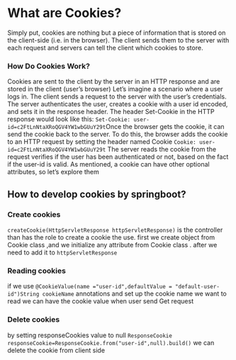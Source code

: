 # What are Cookies?
Simply put, cookies are nothing but a piece of information that is stored on the client-side (i.e. in the browser). The client sends them to the server with each request and servers can tell the client which cookies to store.
### How Do Cookies Work?
Cookies are sent to the client by the server in an HTTP response and are stored in the client (user’s browser)
Let’s imagine a scenario where a user logs in. The client sends a request to the server with the user’s credentials. The server authenticates the user, creates a cookie with a user id encoded, and sets it in the response header. The header Set-Cookie in the HTTP response would look like this:
``Set-Cookie: user-id=c2FtLnNtaXRoQGV4YW1wbGUuY29t``Once the browser gets the cookie, it can send the cookie back to the server. To do this, the browser adds the cookie to an HTTP request by setting the header named Cookie
``Cookie: user-id=c2FtLnNtaXRoQGV4YW1wbGUuY29t`` The server reads the cookie from the request verifies if the user has been authenticated or not, based on the fact if the user-id is valid.
As mentioned, a cookie can have other optional attributes, so let’s explore them
## How to develop cookies by springboot?
### Create cookies
``createCookie(HttpServletResponse httpServletResponse)`` is the controller than has the role to create a cookie the use. first we create object from Cookie class ,and we initialize any attribute from Cookie class . after we need to add it to
``httpServletResponse``
### Reading cookies
if we use ``@CookieValue(name ="user-id",defaultValue = "default-user-id")String cookieName`` annotations and set up the cookie name we want to read we can have the cookie value when user send  Get request
### Delete cookies
by setting responseCookies value to null ``ResponseCookie responseCookie=ResponseCookie.from("user-id",null).build()`` we can delete the cookie from client side